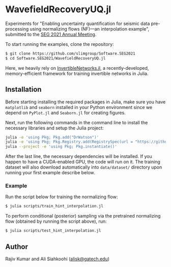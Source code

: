 # WavefieldRecoveryUQ.jl

Experiments for "Enabling uncertainty quantification for seismic data pre-processing using normalizing flows (NF)—an interpolation example", submitted to the [SEG 2021 Annual Meeting](https://seg.org/AM/).

To start running the examples, clone the repository:

```bash
$ git clone https://github.com/slimgroup/Software.SEG2021
$ cd Software.SEG2021/WavefieldRecoveryUQ.jl
```

Here, we heavily rely on [InvertibleNetworks.jl](https://github.com/slimgroup/InvertibleNetworks.jl), a recently-developed, memory-efficient framework for training invertible networks in Julia.

## Installation

Before starting installing the required packages in Julia, make sure you have `matplotlib` and `seaborn` installed in your Python environment since we depend on `PyPlot.jl` and `Seaborn.jl` for creating figures.

Next, run the following commands in the command line to install the necessary libraries and setup the Julia project:

```bash
julia -e 'using Pkg; Pkg.add("DrWatson")'
julia -e 'using Pkg; Pkg.Registry.add(RegistrySpec(url = "https://github.com/slimgroup/SLIMregistryJL.git"))'
julia --project -e 'using Pkg; Pkg.instantiate()'
```

After the last line, the necessary dependencies will be installed. If you happen to have a CUDA-enabled GPU, the code will run on it. The training dataset will also download automatically into `data/dataset/` directory upon running your first example describe below.

### Example

Run the script below for training the normalizing flow:

```bash
$ julia scripts/train_hint_interpolation.jl
```

To perform conditional (posterior) sampling via the pretrained normalizing flow (obtained by running the script above), run:

```bash
$ julia scripts/test_hint_interpolation.jl
```

## Author

Rajiv Kumar and Ali Siahkoohi (alisk@gatech.edu)
